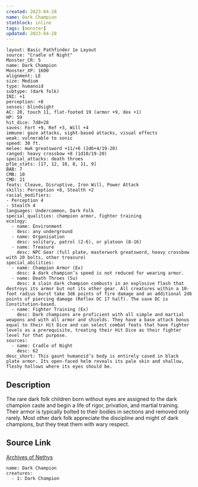 ```yaml
---
created: 2023-04-28
name: Dark Champion
statblock: inline
tags: [monster]
updated: 2023-04-28
---
```

```statblock
layout: Basic Pathfinder 1e Layout
source: "Cradle of Night"
Monster_CR: 5
name: Dark Champion
Monster_XP: 1600
alignment: LE
size: Medium
type: humanoid
subtype: (dark folk)
INI: +1
perception: +8
senses: blindsight
AC: 20, touch 11, flat-footed 19 (armor +9, dex +1)
HP: 59
hit_dice: 7d8+28
saves: Fort +9, Ref +3, Will +4
immune: gaze attacks, sight-based attacks, visual effects
weak: vulnerable to sonic
speed: 30 ft.
melee: mwk greatsword +11/+6 (2d6+4/19-20)
ranged: heavy crossbow +8 (1d10/19-20)
special_attacks: death throes
pf1e_stats: [17, 12, 18, 8, 11, 9]
BAB: 7
CMB: 10
CMD: 21
feats: Cleave, Disruptive, Iron Will, Power Attack
skills: Perception +8, Stealth +2
racial_modifiers:
- Perception 4
- Stealth 4
languages: Undercommon, Dark Folk
special_qualities: champion armor, fighter training
ecology:
  - name: Environment
    desc: any underground
  - name: Organisation
    desc: solitary, patrol (2-6), or platoon (8-16)
  - name: Treasure
    desc: NPC Gear (full plate, masterwork greatsword, heavy crossbow with 20 bolts, other treasure)
special_abilities:
  - name: Champion Armor (Ex)
    desc: A dark champion’s speed is not reduced for wearing armor.
  - name: Death Throes (Su)
    desc: A slain dark champion combusts in an explosive flash that destroys its armor but not its other gear. All creatures within a 10-foot radius burst take 3d6 points of fire damage and an additional 2d6 points of piercing damage (Reflex DC 17 half). The save DC is Constitution-based.
  - name: Fighter Training (Ex)
    desc: Dark champions are proficient with all simple and martial weapons and with all armor and shields. They have a base attack bonus equal to their Hit Dice and can select combat feats that have fighter levels as a prerequisite, treating their Hit Dice as their fighter level for that purpose.
sources:
  - name: Cradle of Night
    desc: 62
desc_short: This gaunt humanoid’s body is entirely cased in black plate armor. Its open-faced helm reveals its pale skin and shallow, fleshy hollows where its eyes should be.
```
## Description
The rare dark folk children born without eyes are assigned to the dark champion caste and begin a life of rigor, privation, and martial training. Their armor is typically bolted to their bodies in sections and removed only rarely. Most other dark folk appreciate the discipline and might of dark champions, but they treat them with wary respect.
## Source Link
[Archives of Nethys](https://aonprd.com/MonsterDisplay.aspx?ItemName=Dark%20Champion)
```encounter-table
name: Dark Champion
creatures:
  - 1: Dark Champion
```
